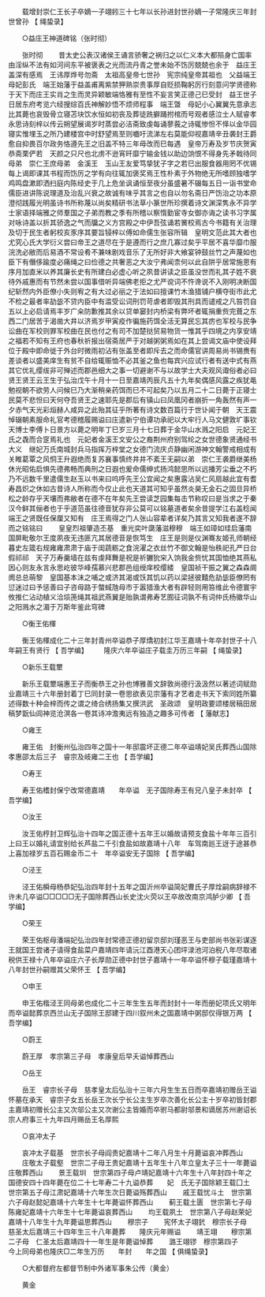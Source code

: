 <!-- { "loadSidebar": true } -->
　　载增封崇仁王长子卒嫡一子翊鈏三十七年以长孙进封世孙嫡一子常隆庆三年封世曾孙 【 绳蛰录】 

　　○益庄王神道碑铭（张时彻） 

　　张时彻 
　　昔太史公表汉诸侯王诵言骄奢之祸归之以仁义本大都殒身亡国率由淫纵不法有如河间东平被褒表之光而流丹青之誉未始不饬厉兢兢也余于　益庄王盖深有感焉　王讳厚烨号勿斋　太祖高皇帝七世孙　宪宗纯皇帝其祖也　父益端王　母妃彭氏　端王始藩于益盖甫离紫禁狎熟崇贵事厚自贬损鞠躬厉行刻意问学贤德称于天下而庄王实肖之生而灵异颖敏端恪雅有至性不妄言笑正德己巳受封　益王世子日居东府考览六经搜综百氏神解妙悟不烦师程事　端王曁　母妃小心翼翼先意承志比其薨也哀毁骨立寝苫块饮水恒如初丧及葬徒跣擗踊拊棺而号观者感泣士人赋睿孝永思诗刻梓以传云朔望展谒岁时蒸尝必洁斋致虔每诵蓼莪之诗辄惨怛不怿以金华园寝实惟埋玉之所乃建楼宫中时舒望焉至则嚱吁流涕左右莫能仰视嘉靖辛丑袭封王爵愈自抑畏百尔政务恪遵先王之旧盖不特三年毋改而巳每遇　皇帝万寿及岁节庆贺寅恭斋栗俨若　天颜之只尺也北虏不逊宵旰靡宁输金钱以助边饷恨不得身先矛戟待同母弟　崇仁王庶母弟　金溪王　玉山王友爱笃挚犹子字之若巳出服食器用罔不优锡每上谒即课其书程而饬厉之学有向往辄加褒奖焉王性朴素于外物绝无所嗜顾独嗜学鸡鸣盘漱即洒扫庭内陈经史于几上危坐讽诵恒至夜分虽盛暑不辍每五日一诣书堂命儒臣进讲陈说理道及治乱兴衰之故诚有味乎其言之也自以勿名斋日严饬治之功本原澄彻践履光明虽诗书所称蔑以尚矣精研书法草小篆世所珍撰着诗文渊深隽永不异学士家语择端雅之师羣国之子弟而教之季有所稽以察惰勤宦寺女御亦诲之读书习字属对咏诗盖以折其骄逸之气而牖之义方宫殿之中伊吾弦诵若黉校焉古今书籍有关治理及切于民生者躬校亥豕序其要旨锓梓以傅如命儒生张容所辑　皇明文范此其大者也尤究心氏大学衍义尝曰帝王之道尽在于是遵而行之庶几寡过矣乎平居不喜华靡巾服浣洗必敝而后易酒不常设肴不兼味剧戏音乐了无所好非大飨宴钟鼓丝竹之声蔑如也臣下有僭侈踰度必痛绳之曰俭德之共奢恶之大汝宁弗闻柰何以此自阱乎居常施恩有序月加直米以养其廉长史有所建白必虚心听之夙昔讲读之臣虽没世而礼其子姓不衰待外戚惠而有节然未尝以国事借听异端佛老拒之尤严谠词不忤谗说不入刚明决断国纪斩然内外臣僚小失则宥之有大过必丽之于法如曰擅课竹木渔猎铺户横夺街市此尤不检之最者率劼毖不贷内臣中有滥受讼词刑罚苛虐者即毁其刑具而谴戒之凡笞罚自五以上必启请焉丰岁广籴防歉推其余以贷单窭封内桥梁有弊坏者辄捐重赀完葺之东西二门居苦于渴凿大井以济焉岁甲寅疫作徧施药饵全活无算民忘其疠也军校与民争讼曲在军校则罪军校曲在民也付之有司不加楚挞贸易物货一惟其乎四境之内享安靖之福若不知有王府也春秋祈报出宿斋居严于对越粥粥焉如在其上尝谒文庙中使设拜位于殿中即命徙于外台时微雨初沾有张盖至者即斥去之而命儒官讲周易尚书锡赉有差谈者以盛美庠生有贫不自给辄赈恤不必其釜之鱼也每宾兴应试行者有送中式有燕其它优礼缨绂非可殚述而郡邑细大之事一切避谢不与以故学士大夫观风诹俗者必曰贤王贤王云王生于弘治戊午十月十一日至嘉靖丙辰凡五十九年矣偶感风露之疾犹黾勉视朝不欲劳人问候巳乃大渐稍亲药饵而巳不可起矣乃以五月二十二日薨于正寝士民莫不悲怛曰天何夺吾贤王之速耶先是郡后有镇山曰凤凰冈者崩折一角轰然有声一夕赤气天光彩烜赫人咸异之此殆其征乎所著有诗文数百篇行于世讣闻于朝　天王震悼辍朝素服命礼官考德稽履赐谥曰庄遣新宁伯谭功承祀以大牢行人马文健敦圹事钦天博士李傅卜日景方以薨之明年丁巳岁三月十七日葬于金华山水溅之阳启　元妃王氏之毳而合窆焉礼也　元妃者金溪王文安公之裔荆州府别驾纶之女世德象贤通经书大义　继妃万氏南城封兵马指挥万梓堂之女德门流庆贞静幽闲游神文翰警戒相成有关睢葛覃之风恫王升遐绝而复苏襄事慎终井井不紊王无嗣以弟　崇仁王袭爵继美杨休光昭佑启惧先德弗畅而典刑之日遐也爰命儒绅式扬鸿懿思所以远播芳尘垂之不朽乃不远数千里遣儒生赵玉以书来曰呜呼先王公宜闻之矣惠露沾吴仁风扇越此宜有耆寿昌炽之休如古昔诗人所称而今仅止此也天道其可知乎虽然炎昊无金石之固旦异桥松之龄存乎天壤而弗敝者在德不在年矣先王尝读芝园集每击节称叹曰是当求之于秦汉今鲜其俪者也于乎道范虽往德音犹存非公莫可以铭墓道者矣余昔提学江右盖稔闻　端王之贤既任保厘又知有　庄王焉得之门人张山容辈者详矣乃其言又知我者遂不辞而之铭铭曰 
　　皇皇烈祖肇造丕基　重光奕叶瓞藩滋穆穆　端王如璋如珪启藩南国屏毗敬尔王度夙夜无违匪亢其居德音是恢笃生　庄王是则是仪渊骞友姬孔师朝经暮史左箴右规雍雍肃肃于庙于闺蔬粝之食浣濯之衣丝竹不御文翰是怡秩祀孔严日台假祁祁　天子万寿羹墙在兹有虔拜舞是祝是祈玁狁穼入饷我金赀忧其国恤绝其燕私因心则友永言永思屹彼华峰孺慕兴悲郡邑组绶庠校缨緌　皇国祯干振之翼之森森阛阓总总萌黎　皇国基本沫之哺之或济其渴或饫其饥以药以梁拯彼囏危劼毖臣僚罔有愆迷过曰予惩善曰子咨毋路于螫蜮虺母市于嚣猎渔大者有辟轻则用笞维此令德寰宇攸推仁沾动植义洽埙箎绳其祖武燕翼是贻孰谓弗寿艺囿征词孰不有词仲氏杨徽华山之阳溅水之湄于万斯年鉴此穹碑 

　　○衡王佑楎 

　　衡王佑楎成化二十三年封青州卒谥恭子厚燆初封江华王嘉靖十年卒封世子十八年嗣王有贤行 【 吾学编】 
　　隆庆六年卒谥庄子载圭万历三年嗣 【 绳蛰录】 

　　○新乐王载壐 

　　新乐王载壐端惠王子而衡恭王之孙也博雅善文辞敦尚德行汲汲然以著述词赋勋业嘉靖三十六年册封着丁巳同封录一卷思欲表见宗藩有才艺者走书天下索同姓所纂述得数十种会梓而传之谓之绮合绣扬集又撰洪武　圣政颂　皇明政要颂楼居稿田居稿梦翫仙闾神览沧溟各一卷其诗冲澹夷远有独造之趣多可传者 
【 藩献志】 

　　○雍王 

　　雍王佑　封衡州弘治四年之国十一年邸震坏正德二年卒谥靖妃吴氏葬西山国除　孝惠邵太后三子　睿宗及岐雍二王也 【 吾学编】 

　　○寿王 

　　寿王佑榰封保宁改常德嘉靖　　年卒谥　无子国除寿王有兄八皇子未封卒 【 吾学编】 

　　○汝王 

　　汝王佑梈封卫辉弘治十四年之国正德十五年王以婚故请预支食盐十年年三百引　上曰王以婚礼请宜别给长芦盐二千引食盐如故嘉靖十八年　车驾南廵王迓于途甚恭　上喜加禄岁五百石赐金币二十　年卒谥安无子国除 
【 吾学编】 

　　○泾王 

　　泾王佑橓母杨恭妃弘治四年封十五年之国沂州卒谥简妃曹氏子厚烇嗣病辞禄不许未几卒谥□□□□□无子国除葬西山长史沈火荧以王卒故改南京鸿胪少卿 【 吾学编】 

　　○荣王 

　　荣王佑枢母潘端妃弘治四年封常德正德初留京邸刘瑾恶王与吏部尚书张彩谋逐王就国王尝诸子请得食盐菜户嘉靖四年请沅江酉港天心团坪渌池河泊税八年尽取诸税供王禄十八年卒谥庄六子长厚勋正德中封世子嘉靖十一年卒谥怀穆子载瑾嘉靖十八年封世孙嗣赠其父荣怀王 
【 吾学编】 

　　○申王 

　　申王佑楷泾王同母弟也成化二十三年生生五年而封封十一年而册妃项氏又明年而卒谥懿葬京西兰山无子国除王邸建于四川叙州未之国嘉靖中粥邸仅得银万两 【 吾学编】 

　　○蔚王 

　　蔚王厚　孝宗第三子母　孝康皇后早夭谥悼葬西山 

　　○岳王 

　　岳王　睿宗长子母　慈孝皇太后弘治十三年六月生生五日而卒嘉靖初赠岳王谥怀墓在承天　睿宗子女五长岳王次长宁长公主生岁卒次善化长公主十岁卒初皆封郡主嘉靖初赠长公主又次邬公主又次谢公主皆婚而卒驸马都尉邬景和谪居苏州谢诏长宗人府事三十九年四月赐岳王名厚熙 

　　○哀冲太子 

　　哀冲太子载基　世宗长子母阎贵妃嘉靖十二年八月生十月薨谥哀冲葬西山 
　　庄敬太子载壑　世宗二子母王贵妃嘉靖十五年生十八年立皇太子三十一年薨谥庄敬葬西山 
　　景王载圳　世宗第四子母卢靖妃嘉靖十六年生十八年封四十年之国德安四十四年薨在位二十七年寿二十九谥恭葬　　妃　氏无子国除颖王载囗土　世宗第五子母江肃妃嘉靖十六年生次日薨谥殇葬西山 
　　戚王载忧斗土　世宗第六子母赵懿妃嘉靖十六年生十七年薨谥怀葬西山 
　　蓟王载土匮　世宗第七子母陈雍妃嘉靖十六年生十七年薨谥哀葬西山 
　　均王载夙土　世宗第八子母赵荣妃嘉靖十八年生十九年薨谥思葬西山 
　　穆宗子 
　　宪怀太子翊釴　穆宗长子母　慈圣太后嘉靖三十四年生三十八年薨葬　　隆庆元年赐谥 
　　靖王翊　　穆宗第二子母　仁圣太后嘉靖四十一年生是年薨谥悼葬 
　　潞王翊镠　穆宗第四子　　今上同母弟也隆庆□二年生万历　　年封　　年之国 【 俱绳蛰录】 

　　○大都督府左都督节制中外诸军事朱公传（黄金） 

　　黄金 
